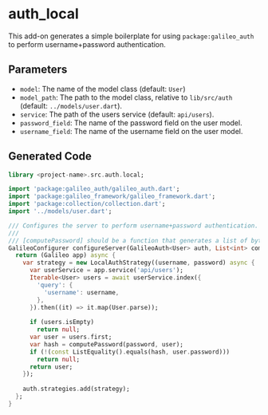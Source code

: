 # auth_local
This add-on generates a simple boilerplate for using `package:galileo_auth` to perform
username+password authentication.

## Parameters
* `model`: The name of the model class (default: `User`)
* `model_path`: The path to the model class, relative to `lib/src/auth` (default: `../models/user.dart`).
* `service`: The path of the users service (default: `api/users`).
* `password_field`: The name of the password field on the user model.
* `username_field`: The name of the username field on the user model.

## Generated Code
```dart
library <project-name>.src.auth.local;

import 'package:galileo_auth/galileo_auth.dart';
import 'package:galileo_framework/galileo_framework.dart';
import 'package:collection/collection.dart';
import '../models/user.dart';

/// Configures the server to perform username+password authentication.
///
/// [computePassword] should be a function that generates a list of bytes, ex. a SHA256 hash.
GalileoConfigurer configureServer(GalileoAuth<User> auth, List<int> computePassword(String password, User user)) {
  return (Galileo app) async {
    var strategy = new LocalAuthStrategy((username, password) async {
      var userService = app.service('api/users');
      Iterable<User> users = await userService.index({
        'query': {
          'username': username,
        },
      }).then((it) => it.map(User.parse));
      
      if (users.isEmpty)
        return null;
      var user = users.first;
      var hash = computePassword(password, user);
      if (!(const ListEquality().equals(hash, user.password)))
        return null;
      return user;
    });
    
    auth.strategies.add(strategy);
  };
}
```
